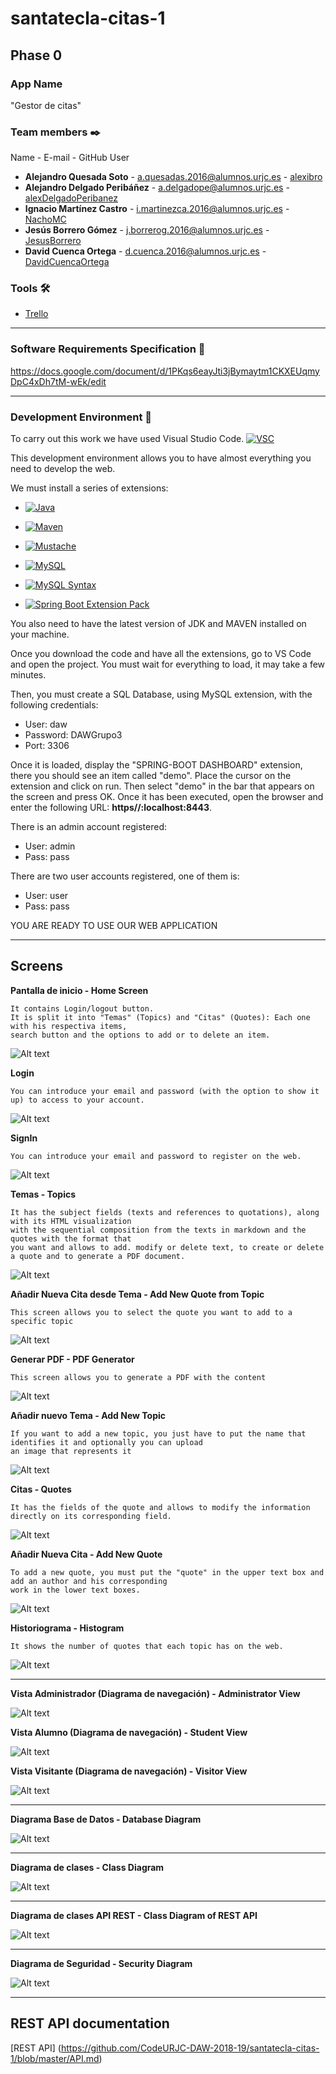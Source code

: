 # santatecla-citas-1

## Phase 0

### App Name 
"Gestor de citas"

### Team members ✒️
   Name - E-mail - GitHub User
* **Alejandro Quesada Soto** - a.quesadas.2016@alumnos.urjc.es - [alexibro](https://github.com/alexibro)
* **Alejandro Delgado Peribáñez** - a.delgadope@alumnos.urjc.es - [alexDelgadoPeribanez](https://github.com/alexDelgadoPeribanez)
* **Ignacio Martínez Castro** - i.martinezca.2016@alumnos.urjc.es - [NachoMC](https://github.com/NachoMC)
* **Jesús Borrero Gómez** - j.borrerog.2016@alumnos.urjc.es - [JesusBorrero](https://github.com/JesusBorrero)
* **David Cuenca Ortega** - d.cuenca.2016@alumnos.urjc.es - [DavidCuencaOrtega](https://github.com/DavidCuencaOrtega)

### Tools 🛠️

* [Trello](https://trello.com/b/3JEkZVLL/daw)

---------------------
### Software Requirements Specification 📄

https://docs.google.com/document/d/1PKqs6eayJti3jBymaytm1CKXEUqmyDpC4xDh7tM-wEk/edit

---------------------
### Development Environment 🔩

To carry out this work we have used Visual Studio Code. [![VSC](https://img.shields.io/badge/Link%20descarga-VS%20Code-blue.svg)](https://visual-studio-code.uptodown.com/windows)

This development environment allows 
you to have almost everything you need to develop the web.

We must install a series of extensions:

* [![Java](https://img.shields.io/badge/Extension-Java%20Extension%20Pack-orange.svg)](https://marketplace.visualstudio.com/items?itemName=vscjava.vscode-java-pack)

* [![Maven](https://img.shields.io/badge/Extension-Maven-yellowgreen.svg)](https://marketplace.visualstudio.com/items?itemName=vscjava.vscode-maven)

* [![Mustache](https://img.shields.io/badge/Extension%20-Mustache-9cf.svg)](https://marketplace.visualstudio.com/items?itemName=dawhite.mustache)

* [![MySQL](https://img.shields.io/badge/Extension-MySQL-blue.svg)](https://marketplace.visualstudio.com/items?itemName=formulahendry.vscode-mysql)

* [![MySQL Syntax](https://img.shields.io/badge/Extension-MySQL%20Syntax-blue.svg)](https://marketplace.visualstudio.com/items?itemName=jakebathman.mysql-syntax)

* [![Spring Boot Extension Pack](https://img.shields.io/badge/Extension-Spring%20BOOT%20Extension%20Pack-green.svg)](https://marketplace.visualstudio.com/items?itemName=Pivotal.vscode-boot-dev-pack)

You also need to have the latest version of JDK and MAVEN installed on your machine.

Once you download the code and have all the extensions, go to VS Code and open the project.
You must wait for everything to load, it may take a few minutes.

Then, you must create a SQL Database, using MySQL extension, with the following credentials:
- User: daw
- Password: DAWGrupo3
- Port: 3306

Once it is loaded, display the "SPRING-BOOT DASHBOARD" extension, there you should see an item called "demo".
Place the cursor on the extension and click on run. Then select "demo" in the bar that appears on the screen and press OK.
Once it has been executed, open the browser and enter the following URL: **https//:localhost:8443**.

There is an admin account registered:
- User: admin
- Pass: pass

There are two user accounts registered, one of them is:
- User: user
- Pass: pass

YOU ARE READY TO USE OUR WEB APPLICATION

---------------------
## Screens

**Pantalla de inicio - Home Screen**

```
It contains Login/logout button.
It is split it into "Temas" (Topics) and "Citas" (Quotes): Each one with his respectiva items, 
search button and the options to add or to delete an item.
```

![Alt text](https://github.com/CodeURJC-DAW-2018-19/santatecla-citas-1/blob/master/Readme-images/main.png)

**Login**

```
You can introduce your email and password (with the option to show it up) to access to your account.
```

![Alt text](https://github.com/CodeURJC-DAW-2018-19/santatecla-citas-1/blob/master/Readme-images/Login.png)

**SignIn**

```
You can introduce your email and password to register on the web.
```

![Alt text](https://github.com/CodeURJC-DAW-2018-19/santatecla-citas-1/blob/master/Readme-images/SignIn.png)

**Temas - Topics**

```
It has the subject fields (texts and references to quotations), along with its HTML visualization
with the sequential composition from the texts in markdown and the quotes with the format that 
you want and allows to add. modify or delete text, to create or delete a quote and to generate a PDF document.
```

![Alt text](https://github.com/CodeURJC-DAW-2018-19/santatecla-citas-1/blob/master/Readme-images/Temas.png)

**Añadir Nueva Cita desde Tema - Add New Quote from Topic**

```
This screen allows you to select the quote you want to add to a specific topic
```

![Alt text](https://github.com/CodeURJC-DAW-2018-19/santatecla-citas-1/blob/master/Readme-images/add_quote_from_topic.png)

**Generar PDF - PDF Generator**

```
This screen allows you to generate a PDF with the content
```

![Alt text](https://github.com/CodeURJC-DAW-2018-19/santatecla-citas-1/blob/master/Readme-images/pdf.png)

**Añadir nuevo Tema - Add New Topic**

```
If you want to add a new topic, you just have to put the name that identifies it and optionally you can upload 
an image that represents it
```

![Alt text](https://github.com/CodeURJC-DAW-2018-19/santatecla-citas-1/blob/master/Readme-images/new_theme.png)

**Citas - Quotes**

```
It has the fields of the quote and allows to modify the information directly on its corresponding field.
```

![Alt text](https://github.com/CodeURJC-DAW-2018-19/santatecla-citas-1/blob/master/Readme-images/Citas.png)

**Añadir Nueva Cita - Add New Quote**

```
To add a new quote, you must put the "quote" in the upper text box and add an author and his corresponding 
work in the lower text boxes.
```

![Alt text](https://github.com/CodeURJC-DAW-2018-19/santatecla-citas-1/blob/master/Readme-images/new_quote.png)

**Historiograma - Histogram**

```
It shows the number of quotes that each topic has on the web.
```

![Alt text](https://github.com/CodeURJC-DAW-2018-19/santatecla-citas-1/blob/master/Readme-images/Historiograma.png)

---------------------

**Vista Administrador (Diagrama de navegación) - Administrator View**

![Alt text](https://github.com/CodeURJC-DAW-2018-19/santatecla-citas-1/blob/master/Readme-images/AV.png)

**Vista Alumno (Diagrama de navegación) - Student View**

![Alt text](https://github.com/CodeURJC-DAW-2018-19/santatecla-citas-1/blob/master/Readme-images/UV.png)

**Vista Visitante (Diagrama de navegación) - Visitor View**

![Alt text](https://github.com/CodeURJC-DAW-2018-19/santatecla-citas-1/blob/master/Readme-images/VV.png)

---------------------
**Diagrama Base de Datos - Database Diagram**

![Alt text](https://github.com/CodeURJC-DAW-2018-19/santatecla-citas-1/blob/master/Readme-images/bbdd.png)

---------------------
**Diagrama de clases - Class Diagram**

![Alt text](https://github.com/CodeURJC-DAW-2018-19/santatecla-citas-1/blob/master/Readme-images/diagram.png)

---------------------
**Diagrama de clases API REST - Class Diagram of REST API**

![Alt text](https://github.com/CodeURJC-DAW-2018-19/santatecla-citas-1/blob/master/Readme-images/RestDiagram.png)

---------------------
**Diagrama de Seguridad - Security Diagram**

![Alt text](https://github.com/CodeURJC-DAW-2018-19/santatecla-citas-1/blob/master/Readme-images/SecurityDiagram.png)

---------------------
## REST API documentation

[REST API] (https://github.com/CodeURJC-DAW-2018-19/santatecla-citas-1/blob/master/API.md)